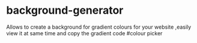 # background-generator

Allows to create a background for gradient colours for your website ,easily view it at same time and copy the gradient code 
#colour picker
